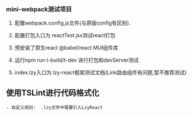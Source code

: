 ### mini-webpack测试项目

1. 配置webpack.config.js文件(与原版config有区别).
2. 配置打包入口为 reactTest.jsx测试react打包
3. 预安装了原生react  @babel/react  MUI组件库
4. 运行npm run t-build/t-dev  进行打包和devServer测试


4. index.lzy入口为 lzy-react框架测试文档(Link路由组件有问题,暂不推荐测试)




## 使用TSLint进行代码格式化
    - 自定义规则:  .lzy文件中需要引入LzyReact
    